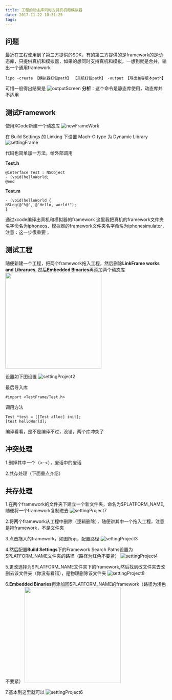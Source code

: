 ```yaml
---
title: 工程的动态库同时支持真机和模拟器
date: 2017-11-22 10:31:25
tags:
---
```



## 问题
最近在工程使用到了第三方提供的SDK，有的第三方提供的是framework的是动态库，只提供真机和模拟器，如果的想同时支持真机和模拟，一想到就是合并，输出一个通用framework

```
lipo -create 【模拟器打包path】 【真机打包path】 -output 【导出兼容版本path】
```

可惜一般得出结果是
![outputScreen](/img/2017:11:22_094601.jpeg)
**分析**：这个命令是静态库使用，动态库并不适用

## 测试Framework
使用XCode新建一个动态库
![newFrameWork](/img/2017:11:22_094701.jpeg)

在 Build Settings 的 Linking 下设置 Mach-O type 为 Dynamic Library
![settingFrame](/img/2017:11:22_094801.jpeg)

代码也简单加一方法，给外部调用

**Test.h**

```
@interface Test : NSObject
- (void)helloWorld;
@end
```

**Test.m**

```
- (void)helloWorld {
NSLog(@"%@", @"Hello, world!");
}
```

通过xcode编译出真机和模拟器的framework
这里我把真机的framework文件夹名字命名为iphoneos、模拟器的framework文件夹名字命名为iphonesimulator，注意：这一步很重要；


## 测试工程
随便新建一个工程，把两个framework拖入工程，然后删除**LinkFrame works and Librarues**, 然后**Embedded Binaries**再添加两个动态库
<img src="/img/2017:11:22_094901.jpeg" width="300">

设置如下图设置
![settingProject2](/img/2017:11:22_095202.jpeg)

最后导入库
```
#import <TestFrame/Test.h>
```
调用方法

```
Test *test = [[Test alloc] init];
[test helloWorld];
```

编译看看，是不是编译不过，没错，两个库冲突了

## 冲突处理

1.删掉其中一个（>-<），废话中的废话

2.共存处理（下面重点介绍）


## 共存处理

1.在两个framework的文件夹下建立一个新文件夹，命名为$PLATFORM_NAME,随便将一个framework复制进去
![settingProject7](/img/2017:11:22_101345.jpeg)

2.将两个framework从工程中删除（逻辑删除），随便讲其中一个拖入工程，注意是拖framework，不是文件夹

3.点击拖入的framework，如图所示，配置路径
![settingProject3](/img/2017:11:22_095701.jpeg)

4.然后配置**Build Settings**下的Framework Search Paths设置为$PLATFORM_NAME文件夹的路径（路径为红色不要紧）
![settingProject4](/img/2017:11:22_095801.jpeg)

5.更改选择为$PLATFORM_NAME文件夹下的framework,然后找到改文件夹去改删去该文件夹（你没有看错），是物理删除该文件夹
![settingProject8](/img/2017:11:22_101645.jpeg)

6.**Embedded Binaries**再添加回$PLATFORM_NAME的framework（路径为浅色不要紧）
<img src="/img/2017:11:22_095845.jpeg" width="300">

7.基本到这里就可以
![settingProject6](/img/2017:11:22_095901.jpeg)
